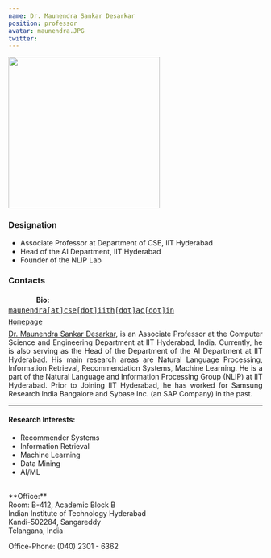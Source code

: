 ```yaml
---
name: Dr. Maunendra Sankar Desarkar
position: professor
avatar: maunendra.JPG
twitter: 
---
```


 <img width="300" src="{{site.baseurl}}/images/people/{{page.avatar}}" data-action="zoom"> 

### Designation
- Associate Professor at Department of CSE, IIT Hyderabad <br>
- Head of the AI Department, IIT Hyderabad <br>
- Founder of the NLIP Lab

### Contacts

<div class="row">
<column style="float:left; width:45px; text-align:right; padding-right:10px">
    <b><a href="mailto:maunendra@cse.iith.ac.in" target="_blank"><i class="fa fa-envelope-o"></i></a></b><br>
    <span style="display: block; margin-bottom: 0.5em"></span>
    <b><a href="" target="_blank"><i class="fa fa-globe"></i></a></b>
    <span style="display: block; margin-bottom: 0.5em"></span>
</column>
<column style="float:left; width:600px;">
    <a href="mailto:maunendra@cse.iith.ac.in" target="_blank"><samp>maunendra[at]cse[dot]iith[dot]ac[dot]in</samp></a>
    <span style="display: block; margin-bottom: 0.5em"></span>
    <a href="https://people.iith.ac.in/maunendra/" target="_blank"><samp>Homepage</samp></a><br>
    <span style="display: block; margin-bottom: 0.5em"></span>
</column>
</div>
<span style="display: block; margin-bottom: 1em"></span>

#### Bio:

<p style="text-align:justify">
<a href="https://people.iith.ac.in/maunendra/" target="_blank">Dr. Maunendra Sankar Desarkar</a>, is an Associate Professor at the Computer Science and Engineering Department at IIT Hyderabad, India. Currently, he is also serving as the Head of the Department of the AI Department at IIT Hyderabad. His main research areas are Natural Language Processing, Information Retrieval, Recommendation Systems, Machine Learning. He is a part of the Natural Language and Information Processing Group (NLIP) at IIT Hyderabad. Prior to Joining IIT Hyderabad, he has worked for Samsung Research India Bangalore and Sybase Inc. (an SAP Company) in the past.
</p>
<hr>

#### Research Interests:
<ul>
<li>Recommender Systems</li>
<li>Information Retrieval</li>
<li>Machine Learning</li>
<li>Data Mining</li>
<li>AI/ML</li>
</ul>

<br>
**Office:**<br>
Room: B-412, Academic Block B<br>
Indian Institute of Technology Hyderabad<br>
Kandi-502284, Sangareddy<br>
Telangana, India<br>

Office-Phone: (040) 2301 - 6362
